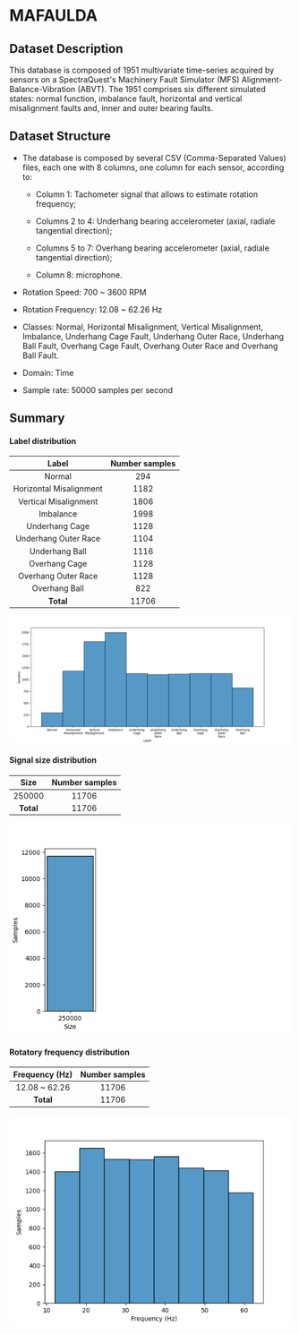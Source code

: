 # MAFAULDA

## Dataset Description
This database is composed of 1951 multivariate time-series acquired by sensors on a SpectraQuest's Machinery Fault Simulator (MFS) Alignment-Balance-Vibration (ABVT). The 1951 comprises six different simulated states: normal function, imbalance fault, horizontal and vertical misalignment faults and, inner and outer bearing faults.

## Dataset Structure

- The database is composed by several CSV (Comma-Separated Values) files, each one with 8 columns, one column for each sensor, according to:

    - Column 1: Tachometer signal that allows to estimate rotation frequency;

    - Columns 2 to 4: Underhang bearing accelerometer (axial, radiale tangential direction);

    - Columns 5 to 7: Overhang bearing accelerometer (axial, radiale tangential direction);

    - Column 8: microphone.

- Rotation Speed: 700 ~ 3600 RPM

- Rotation Frequency: 12.08 ~ 62.26 Hz

- Classes: Normal, Horizontal Misalignment, Vertical Misalignment, Imbalance, Underhang Cage Fault, Underhang Outer Race, Underhang Ball Fault, Overhang Cage Fault, Overhang Outer Race and Overhang Ball Fault.

- Domain: Time

- Sample rate: 50000 samples per second

## Summary

#### Label distribution
|           Label           | Number samples |
|:-------------------------:|:--------------:|
|          Normal           |      294       |
|  Horizontal Misalignment  |      1182      |
|   Vertical Misalignment   |      1806      |
|         Imbalance         |      1998      |
|      Underhang Cage       |      1128      |
|   Underhang Outer Race    |      1104      |
|      Underhang Ball       |      1116      |
|       Overhang Cage       |      1128      |
|    Overhang Outer Race    |      1128      |
|       Overhang Ball       |      822       |
|         **Total**         |     11706      |

![image](../../images/MAFAULDA/label_dist.png)


#### Signal size distribution
|   Size    | Number samples |
|:---------:|:--------------:|
|  250000   |     11706      |
| **Total** |     11706      |

![image](../../images/MAFAULDA/signal_size_dist.png)


#### Rotatory frequency distribution
| Frequency (Hz)  | Number samples |
|:---------------:|:--------------:|
|  12.08 ~ 62.26  |     11706      |
|    **Total**    |     11706      |

![image](../../images/MAFAULDA/frequency_dist.png)
